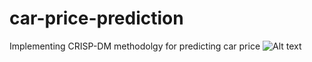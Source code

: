 # car-price-prediction
Implementing CRISP-DM methodolgy for predicting car price
<img src="C:/Users/Helmi Agung/OneDrive/Pictures/Screenshots/Screenshot(1044).png" alt="Alt text" title="Optional title">
